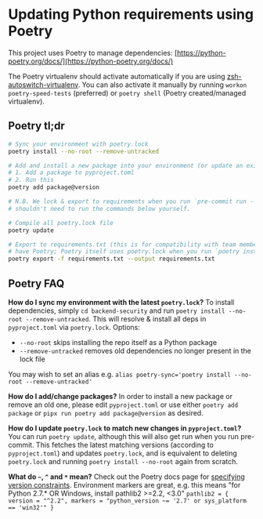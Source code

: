 # Updating Python requirements using Poetry

This project uses Poetry to manage dependencies:
[https://python-poetry.org/docs/](https://python-poetry.org/docs/)

The Poetry virtualenv should activate automatically if you are using
[zsh-autoswitch-virtualenv](https://github.com/MichaelAquilina/zsh-autoswitch-virtualenv). You can
also activate it manually by running `workon poetry-speed-tests` (preferred) or `poetry shell` (Poetry
created/managed virtualenv).


## Poetry tl;dr

```bash
# Sync your environment with poetry.lock
poetry install --no-root --remove-untracked

# Add and install a new package into your environment (or update an existing one)
# 1. Add a package to pyproject.toml
# 2. Run this
poetry add package@version

# N.B. We lock & export to requirements when you run `pre-commit run --all-files` so you
# shouldn't need to run the commands below yourself.

# Compile all poetry.lock file
poetry update

# Export to requirements.txt (this is for compatibility with team members who may not
# have Poetry; Poetry itself uses poetry.lock when you run `poetry install`)
poetry export -f requirements.txt --output requirements.txt
```


## Poetry FAQ

**How do I sync my environment with the latest `poetry.lock`?**
To install dependencies, simply `cd backend-security` and run `poetry install --no-root --remove-untracked`.
This will resolve & install all deps in `pyproject.toml` via `poetry.lock`. Options:
  - `--no-root` skips installing the repo itself as a Python package
  - `--remove-untracked` removes old dependencies no longer present in the lock file

You may wish to set an alias e.g. `alias poetry-sync='poetry install --no-root --remove-untracked'`

**How do I add/change packages?**
In order to install a new package or remove an old one, please edit `pyproject.toml`
or use either `poetry add package` or `pipx run poetry add package@version` as desired.

**How do I update `poetry.lock` to match new changes in `pyproject.toml`?**
You can run `poetry update`, although this will also get run when you run pre-commit. This fetches
the latest matching versions (according to `pyproject.toml`) and updates `poetry.lock`, and is
equivalent to deleting `poetry.lock` and running `poetry install --no-root` again from scratch.

**What do `~`, `^` and `*` mean?**
Check out the Poetry docs page for [specifying version constraints](https://python-poetry.org/docs/dependency-specification/#version-constraints).
Environment markers are great, e.g. this means "for Python 2.7.* OR Windows, install pathlib2 >=2.2, <3.0"
`pathlib2 = { version = "^2.2", markers = "python_version ~= '2.7' or sys_platform == 'win32'" }`
